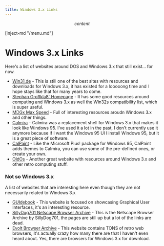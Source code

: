 ```yaml
---
title: Windows 3.x Links
---
```


$$ content $$

[inject-md "/menu.md"]

# Windows 3.x Links

Here's a list of websites around DOS and Windows 3.x that still exist... for now.

- [Win31.de](http://www.win31.de/eindex.htm) - This is still one of the best sites with resources and downloads for Windows 3.x, it has existed for a looooong time and I hope stays like that for many years to come.
- [Stephan Großklaß' Homepage](http://stephan.win31.de/home_en.htm) - It has some good resources around computing and Windows 3.x as well the Win32s compatibility list, which is super useful.
- [MDGx Max Speed](http://www.mdgx.com/w31toy.htm) - Full of interesting resources aroudn Windows 3.x and other things.
- [Calmira](http://calmira.de/) - Calmira was a replacement shell for Windows 3.x that makes it look like Windows 95. I've used it a lot in the past, I don't currently use it anymore because if I want the Windows 95 UI I install Windows 95, but it is a great piece of software.
- [CalPaint](http://www.calpaint.de/) - Like the Microsoft Plus! package for Windows 95, CalPaint adds themes to Calmira, you can use some of the pre-defined ones, or create your own.
- [OldOs](http://wiki.oldos.org/index.html) - Another great website with resources around Windows 3.x and other retro computing stuff.

### Not so Windows 3.x

A list of websites that are interesting here even though they are not necessarily related to Windows 3.x

- [GUIdebook](https://guidebookgallery.org/index) - This website is focused on showcasing Graphical User Interfaces, it's an interesting resource.
- [SillyDog701 Netscape Browser Archive](http://sillydog.org/narchive/) - This is the Netscape Browser Archive by SillyDog701, the pages are still up but a lot of the links are dead.
- [Evolt Browser Archive](https://browsers.evolt.org/) - This website contains TONS of retro web browsers, it's actually crazy how many there are that I haven't even heard about. Yes, there are browsers for Windows 3.x for download.
